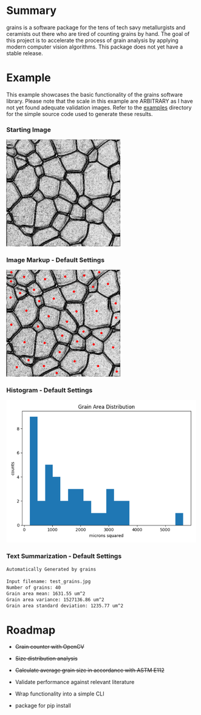 # Summary

grains is a software package for the tens of tech savy metallurgists and ceramists out there who are tired of counting grains by hand. The goal of this project is to accelerate the process of grain analysis by applying modern computer vision algorithms. This package does not yet have a stable release. 

# Example

This example showcases the basic functionality of the grains software library. Please note that the scale in this example are ARBITRARY as I have not yet found adequate validation images. Refer to the [examples](./examples) directory for the simple source code used to generate these results. 

### Starting Image

<img src=./examples/test_grains.jpg width=300>

### Image Markup - Default Settings

<img src=./examples/test_grains.jpg.grains.image.png width=300>

### Histogram - Default Settings

<img src=./examples/test_grains.jpg.grains.plot.png width=500>

### Text Summarization - Default Settings

    Automatically Generated by grains

    Input filename: test_grains.jpg
    Number of grains: 40
    Grain area mean: 1631.55 um^2
    Grain area variance: 1527136.86 um^2
    Grain area standard deviation: 1235.77 um^2


# Roadmap

- ~~Grain counter with OpenCV~~

- ~~Size distribution analysis~~

- ~~Calculate average grain size in accordance with ASTM E112~~

- Validate performance against relevant literature

- Wrap functionality into a simple CLI

- package for pip install
